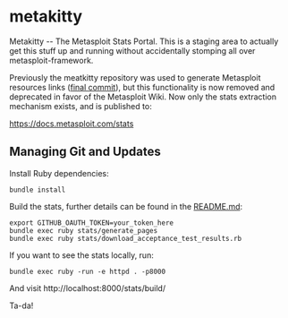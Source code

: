 metakitty
=========

Metakitty -- The Metasploit Stats Portal. This is a staging area to
actually get this stuff up and running without accidentally stomping all
over metasploit-framework.

Previously the meatkitty repository was used to generate Metasploit resources  links ([final commit](https://github.com/rapid7/metakitty/tree/a42d767ec24aa688737617bfaea00577b16bb4d4)), but this functionality is now removed and deprecated in favor of the Metasploit Wiki. Now only the stats extraction mechanism exists, and is published to:

https://docs.metasploit.com/stats

## Managing Git and Updates

Install Ruby dependencies:

```
bundle install
```

Build the stats, further details can be found in the [README.md](./stats/README.md):

```
export GITHUB_OAUTH_TOKEN=your_token_here
bundle exec ruby stats/generate_pages
bundle exec ruby stats/download_acceptance_test_results.rb
```

If you want to see the stats locally, run:

```
bundle exec ruby -run -e httpd . -p8000
```

And visit http://localhost:8000/stats/build/

Ta-da!
